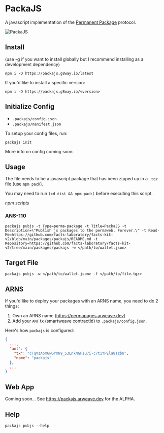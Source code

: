 # PackaJS

A javascript implementation of the [Permanent Package](https://specs.arweave.dev/?tx=kpBbb2yW-dtyVcd3TDgCfNWWZMBfgbSTfVLsydlVpdo) protocol.

![PackaJS](https://g8way.io/jkPpggGUW-ofqKKYzG4Al8luFwNURoqXkpLFjqmiS58)

## Install

(use -g if you want to install globally but I recommend installing as a development dependency)

`npm i -D https://packajs.g8way.io/latest`

If you'd like to install a specific version:

`npm i -D https://packajs.g8way.io/<version>`

## Initialize Config

- `.packajs/config.json`
- `.packajs/manifest.json`

To setup your config files, run:

`packajs init`

More info on config coming soon.

## Usage

The file needs to be a javascript package that has been zipped up in a `.tgz` file (use `npm pack`).

You may need to run `(cd dist && npm pack)` before executing this script.  


_npm scripts_

### ANS-110

`packajs pubjs -t Type=perma-package -t Title=PackaJS -t Description=\"Publish js packages to the permaweb. Forever.\" -t Read-Me=https://github.com/facts-laboratory/facts-kit-v2/blob/main/packages/packajs/README.md -t Repository=https://github.com/facts-laboratory/facts-kit-v2/tree/main/packages/packajs -w </path/to/wallet.json>`

## Target File

`packajs pubjs -w </path/to/wallet.json> -f </path/to/file.tgz>`

## ARNS

If you'd like to deploy your packages with an ARNS name, you need to do 2 things:

1. Own an ARNS name (https://permapages.arweave.dev)
2. Add your `ANT` tx (smartweave contractId) to `.packajs/config.json`.

Here's how `packajs` is configured:

```json
{
  ...,
  "ant": {
    "tx": "cTqVzAom6wGYXN9_S3LnkNGPIu7i-c7t1YPEla8Tzb8",
    "name": "packajs"
  },
  ...
}
```

## Web App

Coming soon...  See https://packajs.arweave.dev for the ALPHA.

## Help

`packajs pubjs --help`
